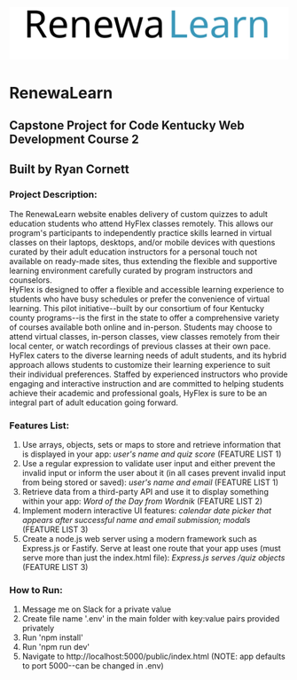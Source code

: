 ![RenewaLearn logo](https://github.com/ryancornett/renewalearn/blob/main/public/img/RenewaLearnLOGOmultiOnWhite.svg)

#  RenewaLearn  
## Capstone Project for Code Kentucky Web Development Course 2

## Built by Ryan Cornett

### Project Description:
The RenewaLearn website enables delivery of custom quizzes to adult education students who attend HyFlex classes remotely. This allows our program's participants to independently practice skills learned in virtual classes on their laptops, desktops, and/or mobile devices with questions curated by their adult education instructors for a personal touch not available on ready-made sites, thus extending the flexible and supportive learning environment carefully curated by program instructors and counselors.  
HyFlex is designed to offer a flexible and accessible learning experience to students who have busy schedules or prefer the convenience of virtual learning. This pilot initiative--built by our consortium of four Kentucky county programs--is the first in the state to offer a comprehensive variety of courses available both online and in-person. Students may choose to attend virtual classes, in-person classes, view classes remotely from their local center, or watch recordings of previous classes at their own pace. HyFlex caters to the diverse learning needs of adult students, and its hybrid approach allows students to customize their learning experience to suit their individual preferences. Staffed by experienced instructors who provide engaging and interactive instruction and are committed to helping students achieve their academic and professional goals, HyFlex is sure to be an integral part of adult education going forward.

### Features List:
1. Use arrays, objects, sets or maps to store and retrieve information that is displayed in your app: *user's name and quiz score* (FEATURE LIST 1)
2. Use a regular expression to validate user input and either prevent the invalid input or inform the user about it (in all cases prevent invalid input from being stored or saved): *user's name and email* (FEATURE LIST 1)
3. Retrieve data from a third-party API and use it to display something within your app: *Word of the Day from Wordnik* (FEATURE LIST 2)
4. Implement modern interactive UI features: *calendar date picker that appears after successful name and email submission; modals* (FEATURE LIST 3)  
5. Create a node.js web server using a modern framework such as Express.js or Fastify. Serve at least one route that
your app uses (must serve more than just the index.html file): *Express.js serves /quiz objects* (FEATURE LIST 3)

### How to Run:
1. Message me on Slack for a private value  
2. Create file name '.env' in the main folder with key:value pairs provided privately  
3. Run 'npm install'  
4. Run 'npm run dev'  
5. Navigate to http://localhost:5000/public/index.html (NOTE: app defaults to port 5000--can be changed in .env)